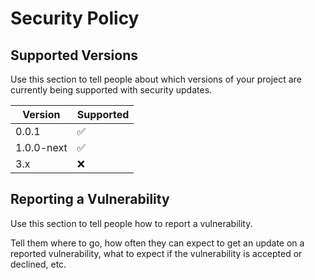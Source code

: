 # Security Policy

## Supported Versions

Use this section to tell people about which versions of your project are
currently being supported with security updates.

| Version      | Supported          |
| -------------| ------------------ |
|  0.0.1       | :white_check_mark: |
|  1.0.0-next  | :white_check_mark: |
|  3.x         | :x:                |

## Reporting a Vulnerability

Use this section to tell people how to report a vulnerability.

Tell them where to go, how often they can expect to get an update on a
reported vulnerability, what to expect if the vulnerability is accepted or
declined, etc.
